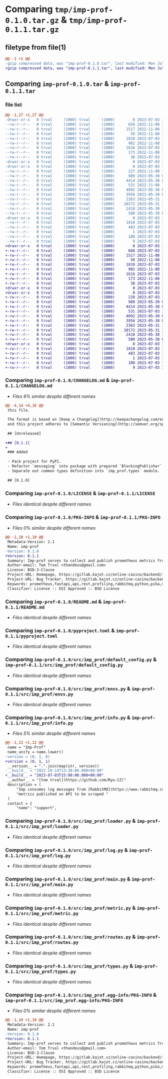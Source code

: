 # Comparing `tmp/imp-prof-0.1.0.tar.gz` & `tmp/imp-prof-0.1.1.tar.gz`

## filetype from file(1)

```diff
@@ -1 +1 @@
-gzip compressed data, was "imp-prof-0.1.0.tar", last modified: Mon Jul  3 12:35:15 2023, max compression
+gzip compressed data, was "imp-prof-0.1.1.tar", last modified: Mon Jul  3 14:04:52 2023, max compression
```

## Comparing `imp-prof-0.1.0.tar` & `imp-prof-0.1.1.tar`

### file list

```diff
@@ -1,27 +1,27 @@
-drwxr-xr-x   0 trval     (1000) trval     (1000)        0 2023-07-03 12:35:15.272929 imp-prof-0.1.0/
--rw-r--r--   0 trval     (1000) trval     (1000)      656 2022-11-08 14:01:21.000000 imp-prof-0.1.0/CHANGELOG.md
--rw-r--r--   0 trval     (1000) trval     (1000)     1517 2022-11-08 14:01:21.000000 imp-prof-0.1.0/LICENSE
--rw-r--r--   0 trval     (1000) trval     (1000)       56 2022-11-08 14:01:21.000000 imp-prof-0.1.0/MANIFEST.in
--rw-r--r--   0 trval     (1000) trval     (1000)     1810 2023-07-03 12:35:15.269596 imp-prof-0.1.0/PKG-INFO
--rw-r--r--   0 trval     (1000) trval     (1000)      902 2022-11-08 14:01:21.000000 imp-prof-0.1.0/README.md
--rw-r--r--   0 trval     (1000) trval     (1000)     1616 2023-07-03 11:36:52.000000 imp-prof-0.1.0/pyproject.toml
--rw-r--r--   0 trval     (1000) trval     (1000)      173 2022-11-08 14:01:21.000000 imp-prof-0.1.0/requirements.txt
--rw-r--r--   0 trval     (1000) trval     (1000)       38 2023-07-03 12:35:15.272929 imp-prof-0.1.0/setup.cfg
-drwxr-xr-x   0 trval     (1000) trval     (1000)        0 2023-07-03 12:35:15.269596 imp-prof-0.1.0/src/
-drwxr-xr-x   0 trval     (1000) trval     (1000)        0 2023-07-03 12:35:15.269596 imp-prof-0.1.0/src/imp_prof/
--rw-r--r--   0 trval     (1000) trval     (1000)      227 2022-11-08 14:01:21.000000 imp-prof-0.1.0/src/imp_prof/__init__.py
--rw-r--r--   0 trval     (1000) trval     (1000)      989 2023-05-30 09:27:08.000000 imp-prof-0.1.0/src/imp_prof/default_config.py
--rw-r--r--   0 trval     (1000) trval     (1000)     4414 2023-05-30 09:27:08.000000 imp-prof-0.1.0/src/imp_prof/envs.py
--rw-r--r--   0 trval     (1000) trval     (1000)      531 2022-11-08 14:01:21.000000 imp-prof-0.1.0/src/imp_prof/info.py
--rw-r--r--   0 trval     (1000) trval     (1000)     4092 2023-05-30 09:27:08.000000 imp-prof-0.1.0/src/imp_prof/loader.py
--rw-r--r--   0 trval     (1000) trval     (1000)     3956 2023-05-30 09:27:08.000000 imp-prof-0.1.0/src/imp_prof/log.py
--rw-r--r--   0 trval     (1000) trval     (1000)     2363 2023-05-31 11:58:08.000000 imp-prof-0.1.0/src/imp_prof/main.py
--rw-r--r--   0 trval     (1000) trval     (1000)    10172 2023-05-31 11:58:08.000000 imp-prof-0.1.0/src/imp_prof/metric.py
--rw-r--r--   0 trval     (1000) trval     (1000)     2410 2023-05-30 12:53:02.000000 imp-prof-0.1.0/src/imp_prof/routes.py
--rw-r--r--   0 trval     (1000) trval     (1000)      580 2023-05-30 09:27:08.000000 imp-prof-0.1.0/src/imp_prof/types.py
-drwxr-xr-x   0 trval     (1000) trval     (1000)        0 2023-07-03 12:35:15.269596 imp-prof-0.1.0/src/imp_prof.egg-info/
--rw-r--r--   0 trval     (1000) trval     (1000)     1810 2023-07-03 12:35:15.000000 imp-prof-0.1.0/src/imp_prof.egg-info/PKG-INFO
--rw-r--r--   0 trval     (1000) trval     (1000)      483 2023-07-03 12:35:15.000000 imp-prof-0.1.0/src/imp_prof.egg-info/SOURCES.txt
--rw-r--r--   0 trval     (1000) trval     (1000)        1 2023-07-03 12:35:15.000000 imp-prof-0.1.0/src/imp_prof.egg-info/dependency_links.txt
--rw-r--r--   0 trval     (1000) trval     (1000)      180 2023-07-03 12:35:15.000000 imp-prof-0.1.0/src/imp_prof.egg-info/requires.txt
--rw-r--r--   0 trval     (1000) trval     (1000)        9 2023-07-03 12:35:15.000000 imp-prof-0.1.0/src/imp_prof.egg-info/top_level.txt
+drwxr-xr-x   0 trval     (1000) trval     (1000)        0 2023-07-03 14:04:52.930243 imp-prof-0.1.1/
+-rw-r--r--   0 trval     (1000) trval     (1000)      668 2023-07-03 14:04:36.000000 imp-prof-0.1.1/CHANGELOG.md
+-rw-r--r--   0 trval     (1000) trval     (1000)     1517 2022-11-08 14:01:21.000000 imp-prof-0.1.1/LICENSE
+-rw-r--r--   0 trval     (1000) trval     (1000)       56 2022-11-08 14:01:21.000000 imp-prof-0.1.1/MANIFEST.in
+-rw-r--r--   0 trval     (1000) trval     (1000)     1810 2023-07-03 14:04:52.930243 imp-prof-0.1.1/PKG-INFO
+-rw-r--r--   0 trval     (1000) trval     (1000)      902 2022-11-08 14:01:21.000000 imp-prof-0.1.1/README.md
+-rw-r--r--   0 trval     (1000) trval     (1000)     1616 2023-07-03 11:36:52.000000 imp-prof-0.1.1/pyproject.toml
+-rw-r--r--   0 trval     (1000) trval     (1000)      173 2022-11-08 14:01:21.000000 imp-prof-0.1.1/requirements.txt
+-rw-r--r--   0 trval     (1000) trval     (1000)       38 2023-07-03 14:04:52.930243 imp-prof-0.1.1/setup.cfg
+drwxr-xr-x   0 trval     (1000) trval     (1000)        0 2023-07-03 14:04:52.926910 imp-prof-0.1.1/src/
+drwxr-xr-x   0 trval     (1000) trval     (1000)        0 2023-07-03 14:04:52.930243 imp-prof-0.1.1/src/imp_prof/
+-rw-r--r--   0 trval     (1000) trval     (1000)      239 2023-07-03 14:00:51.000000 imp-prof-0.1.1/src/imp_prof/__init__.py
+-rw-r--r--   0 trval     (1000) trval     (1000)      989 2023-05-30 09:27:08.000000 imp-prof-0.1.1/src/imp_prof/default_config.py
+-rw-r--r--   0 trval     (1000) trval     (1000)     4414 2023-05-30 09:27:08.000000 imp-prof-0.1.1/src/imp_prof/envs.py
+-rw-r--r--   0 trval     (1000) trval     (1000)      531 2023-07-03 14:04:13.000000 imp-prof-0.1.1/src/imp_prof/info.py
+-rw-r--r--   0 trval     (1000) trval     (1000)     4092 2023-05-30 09:27:08.000000 imp-prof-0.1.1/src/imp_prof/loader.py
+-rw-r--r--   0 trval     (1000) trval     (1000)     3956 2023-05-30 09:27:08.000000 imp-prof-0.1.1/src/imp_prof/log.py
+-rw-r--r--   0 trval     (1000) trval     (1000)     2363 2023-05-31 11:58:08.000000 imp-prof-0.1.1/src/imp_prof/main.py
+-rw-r--r--   0 trval     (1000) trval     (1000)    10172 2023-05-31 11:58:08.000000 imp-prof-0.1.1/src/imp_prof/metric.py
+-rw-r--r--   0 trval     (1000) trval     (1000)     2410 2023-05-30 12:53:02.000000 imp-prof-0.1.1/src/imp_prof/routes.py
+-rw-r--r--   0 trval     (1000) trval     (1000)      580 2023-05-30 09:27:08.000000 imp-prof-0.1.1/src/imp_prof/types.py
+drwxr-xr-x   0 trval     (1000) trval     (1000)        0 2023-07-03 14:04:52.930243 imp-prof-0.1.1/src/imp_prof.egg-info/
+-rw-r--r--   0 trval     (1000) trval     (1000)     1810 2023-07-03 14:04:52.000000 imp-prof-0.1.1/src/imp_prof.egg-info/PKG-INFO
+-rw-r--r--   0 trval     (1000) trval     (1000)      483 2023-07-03 14:04:52.000000 imp-prof-0.1.1/src/imp_prof.egg-info/SOURCES.txt
+-rw-r--r--   0 trval     (1000) trval     (1000)        1 2023-07-03 14:04:52.000000 imp-prof-0.1.1/src/imp_prof.egg-info/dependency_links.txt
+-rw-r--r--   0 trval     (1000) trval     (1000)      180 2023-07-03 14:04:52.000000 imp-prof-0.1.1/src/imp_prof.egg-info/requires.txt
+-rw-r--r--   0 trval     (1000) trval     (1000)        9 2023-07-03 14:04:52.000000 imp-prof-0.1.1/src/imp_prof.egg-info/top_level.txt
```

### Comparing `imp-prof-0.1.0/CHANGELOG.md` & `imp-prof-0.1.1/CHANGELOG.md`

 * *Files 9% similar despite different names*

```diff
@@ -4,14 +4,16 @@
 this file.
 
 The format is based on [Keep a Changelog](http://keepachangelog.com/en/1.0.0/)
 and this project adheres to [Semantic Versioning](http://semver.org/spec/v2.0.0.html).
 
 ## [Unreleased]
 
+## [0.1.1]
+
 ### Added
 
 - Pack project for PyPI.
 - Refactor `messaging` into package with prepared `BlockingPublisher` with use of `pika`.
 - Separate out common types definition into `imp_prof.types` module.
 
 ## [0.1.0]
```

### Comparing `imp-prof-0.1.0/LICENSE` & `imp-prof-0.1.1/LICENSE`

 * *Files identical despite different names*

### Comparing `imp-prof-0.1.0/PKG-INFO` & `imp-prof-0.1.1/PKG-INFO`

 * *Files 0% similar despite different names*

```diff
@@ -1,10 +1,10 @@
 Metadata-Version: 2.1
 Name: imp-prof
-Version: 0.1.0
+Version: 0.1.1
 Summary: Imp-prof serves to collect and publish prometheus metrics from pre-forked server workers.
 Author-email: Tom Trval <thandeus@gmail.com>
 License: BSD-3-Clause
 Project-URL: Homepage, https://gitlab.kajot.cz/online-casino/backend/imp-prof
 Project-URL: Bug Tracker, https://gitlab.kajot.cz/online-casino/backend/imp-prof
 Keywords: prometheus,fastapi,api,rest,profiling,rabbitmq,python,pika,metrics
 Classifier: License :: OSI Approved :: BSD License
```

### Comparing `imp-prof-0.1.0/README.md` & `imp-prof-0.1.1/README.md`

 * *Files identical despite different names*

### Comparing `imp-prof-0.1.0/pyproject.toml` & `imp-prof-0.1.1/pyproject.toml`

 * *Files identical despite different names*

### Comparing `imp-prof-0.1.0/src/imp_prof/default_config.py` & `imp-prof-0.1.1/src/imp_prof/default_config.py`

 * *Files identical despite different names*

### Comparing `imp-prof-0.1.0/src/imp_prof/envs.py` & `imp-prof-0.1.1/src/imp_prof/envs.py`

 * *Files identical despite different names*

### Comparing `imp-prof-0.1.0/src/imp_prof/info.py` & `imp-prof-0.1.1/src/imp_prof/info.py`

 * *Files 5% similar despite different names*

```diff
@@ -1,12 +1,12 @@
 name = "Imp-Prof"
 name_unify = name.lower()
-version = (0, 1, 0)
+version = (0, 1, 1)
 __version__ = ".".join(map(str, version))
-__build__ = "2022-10-14T13:30:00.000+00:00"
+__build__ = "2023-07-03T15:00:00.000+00:00"
 __author__ = "[tom trval](https://github.com/Ryu-CZ)"
 description = (
     "Imp consumes log messages from [RabbitMQ](https://www.rabbitmq.com/) into [Prometheus](https://prometheus.io/) "
     "metrics published on API to be scraped "
 )
 contact = {
     "name": "support",
```

### Comparing `imp-prof-0.1.0/src/imp_prof/loader.py` & `imp-prof-0.1.1/src/imp_prof/loader.py`

 * *Files identical despite different names*

### Comparing `imp-prof-0.1.0/src/imp_prof/log.py` & `imp-prof-0.1.1/src/imp_prof/log.py`

 * *Files identical despite different names*

### Comparing `imp-prof-0.1.0/src/imp_prof/main.py` & `imp-prof-0.1.1/src/imp_prof/main.py`

 * *Files identical despite different names*

### Comparing `imp-prof-0.1.0/src/imp_prof/metric.py` & `imp-prof-0.1.1/src/imp_prof/metric.py`

 * *Files identical despite different names*

### Comparing `imp-prof-0.1.0/src/imp_prof/routes.py` & `imp-prof-0.1.1/src/imp_prof/routes.py`

 * *Files identical despite different names*

### Comparing `imp-prof-0.1.0/src/imp_prof/types.py` & `imp-prof-0.1.1/src/imp_prof/types.py`

 * *Files identical despite different names*

### Comparing `imp-prof-0.1.0/src/imp_prof.egg-info/PKG-INFO` & `imp-prof-0.1.1/src/imp_prof.egg-info/PKG-INFO`

 * *Files 0% similar despite different names*

```diff
@@ -1,10 +1,10 @@
 Metadata-Version: 2.1
 Name: imp-prof
-Version: 0.1.0
+Version: 0.1.1
 Summary: Imp-prof serves to collect and publish prometheus metrics from pre-forked server workers.
 Author-email: Tom Trval <thandeus@gmail.com>
 License: BSD-3-Clause
 Project-URL: Homepage, https://gitlab.kajot.cz/online-casino/backend/imp-prof
 Project-URL: Bug Tracker, https://gitlab.kajot.cz/online-casino/backend/imp-prof
 Keywords: prometheus,fastapi,api,rest,profiling,rabbitmq,python,pika,metrics
 Classifier: License :: OSI Approved :: BSD License
```

